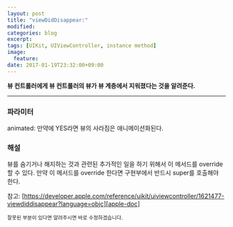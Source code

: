 ```yaml
---
layout: post
title: "viewDidDisappear:"
modified:
categories: blog
excerpt:
tags: [UIKit, UIViewController, instance method]
image:
  feature:
date: 2017-01-19T23:32:00+09:00
---
```

**뷰 컨트롤러에게 뷰 컨트롤러의 뷰가 뷰 계층에서 지워졌다는 것을 알려준다.**

----
### 파라미터
animated: 만약에 YES라면 뷰의 사라짐은 애니메이션화된다.

### 해설
뷰를 숨기거나 해지하는 것과 관련된 추가적인 일을 하기 위해서 이 메서드를 override 할 수 있다. 만약 이 메서드를 override 한다면 구현부에서 반드시 super를 호출해야 한다.

참고: [https://developer.apple.com/reference/uikit/uiviewcontroller/1621477-viewdiddisappear?language=objc][apple-doc]


<sub>잘못된 부분이 있다면 알려주시면 바로 수정하겠습니다.</sub>

[apple-doc]: https://developer.apple.com/reference/uikit/uiviewcontroller/1621477-viewdiddisappear?language=objc

